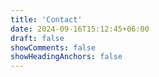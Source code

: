 ```yaml
---
title: 'Contact'
date: 2024-09-16T15:12:45+06:00
draft: false
showComments: false
showHeadingAnchors: false
---
```


